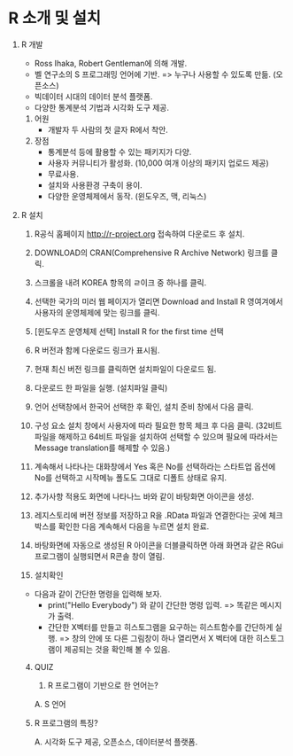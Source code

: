 # R 소개 및 설치



1. R 개발

   - Ross Ihaka, Robert Gentleman에 의해 개발.
   - 벨 연구소의 S 프로그래밍 언어에 기반. => 누구나 사용할 수 있도록 만듦. (오픈소스)
   - 빅데이터 시대의 데이터 분석 플랫폼.
   - 다양한 통계분석 기법과 시각화 도구 제공.

   1. 어원
      - 개발자 두 사람의 첫 글자 R에서 착안.
   2. 장점
      - 통계분석 등에 활용할 수 있는 패키지가 다양.
      - 사용자 커뮤니티가 활성화. (10,000 여개 이상의 패키지 업로드 제공)
      - 무료사용.
      - 설치와 사용환경 구축이 용이.
      - 다양한 운영체제에서 동작. (윈도우즈, 맥, 리눅스)

 2. R 설치

    1. R공식 홈페이지 http://r-project.org 접속하여 다운로드 후 설치.

    2. DOWNLOAD의 CRAN(Comprehensive R Archive Network) 링크를 클릭.
    3. 스크롤을 내려 KOREA 항목의 ㄹ이크 중 하나를 클릭.
    4. 선택한 국가의 미러 웹 페이지가 열리면 Download and Install R 영여겨에서 사용자의 운영체제에 맞는 링크를 클릭.
    5. [윈도우즈 운영체제 선택] Install R for the first time 선택
    6. R 버전과 함께 다운로드 링크가 표시됨.
    7. 현재 최신 버전 링크를 클릭하면 설치파일이 다운로드 됨.
    8. 다운로드 한 파일을 실행. (설치파일 클릭)
    9. 언어 선택창에서 한국어 선택한 후 확인, 설치 준비 창에서 다음 클릭.
    10. 구성 요소 설치 창에서 사용자에 따라 필요한 항목 체크 후 다음 클릭. (32비트 파일을 해제하고 64비트 파일을 설치하여 선택할 수 있으며 필요에 따라서는 Message translation를 해제할 수 있음.)
    11. 계속해서 나타나는 대화창에서 Yes 혹은 No를 선택하라는 스타트업 옵션에 No를 선택하고 시작메뉴 폴도도 그대로 디폴트 상태로 유지.
    12. 추가사항 적용도 화면에 나타나느 바와 같이 바탕화면 아이콘을 생성.
    13. 레지스토리에 버전 정보를 저장하고 R을 .RData 파일과 연결한다는 곳에 체크박스를 확인한 다음 계속해서 다음을 누르면 설치 완료.
    14. 바탕화면에 자동으로 생성된 R 아이콘을 더블클릭하면 아래 화면과 같은 RGui 프로그램이 실행되면서 R콘솔 창이 열림.

	3. 설치확인

    - 다음과 같이 간단한 명령을 입력해 보자.
      - print("Hello Everybody") 와 같이 간단한 명령 입력. => 똑같은 메시지가 출력.
      - 간단한 X벡터를 만들고 히스토그램을 요구하는 히스트함수를 간단하게 실행. => 창의 안에 또 다른 그림창이 하나 열리면서 X 벡터에 대한 히스토그램이 제공되는 것을 확인해 볼 수 있음. 

	4. QUIZ

    	1. R 프로그램이 기반으로 한 언어는?

        A. S 언어

    2. R 프로그램의 특징?

       A. 시각화 도구 제공, 오픈소스, 데이터분석 플랫폼.

